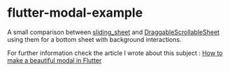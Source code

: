 # flutter-modal-example

A small comparison between [sliding_sheet](https://pub.dev/packages/sliding_sheet) and [DraggableScrollableSheet](https://api.flutter.dev/flutter/widgets/DraggableScrollableSheet-class.html) using them for a bottom sheet with background interactions.

For further information check the article I wrote about this subject : [How to make a beautiful modal in Flutter](https://www.bam.tech/article/how-to-make-a-beautiful-modal-in-flutter)
